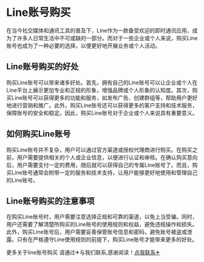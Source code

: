 # Line账号购买

在当今社交媒体和通讯工具的普及下，Line作为一款备受欢迎的即时通讯应用，成为了许多人日常生活中不可或缺的一部分。而对于一些企业或个人来说，购买Line账号也成为了一种必要的选择，以便更好地开展业务或个人活动。

## Line账号购买的好处

购买Line账号可以带来诸多好处。首先，拥有自己的Line账号可以让企业或个人在Line平台上展示更加专业和正规的形象，增强品牌或个人形象的认知度。其次，购买Line账号可以获得更多的功能和服务，如发布广告、创建群组等，帮助用户更好地进行营销和推广。此外，购买Line账号还可以获得更多的客户支持和技术服务，保障账号的安全和稳定。因此，购买Line账号对于企业或个人来说具有重要意义。

## 如何购买Line账号

购买Line账号并不复杂，用户可以通过官方渠道或授权代理商进行购买。在购买之前，用户需要提供相关的个人或企业信息，以便进行认证和审核。在确认购买意向后，用户需要支付一定的费用，随后就可以获得自己的专属Line账号了。而且，购买Line账号通常会附带一定的服务和技术支持，让用户能够更好地使用和管理自己的Line账号。

## Line账号购买的注意事项

在购买Line账号时，用户需要注意选择正规和可靠的渠道，以免上当受骗。同时，用户还需要了解清楚所购买的Line账号的使用规则和权益，避免违规操作和损失。此外，购买Line账号后，用户需要妥善保管账号信息和密码，避免账号被盗或泄露。只有在严格遵守Line使用规则的前提下，购买Line账号才能带来更多的好处。

更多关于line账号购买 请通过✈与我们联系,感谢阅读！[点我联系✈](https://www.G208.com)